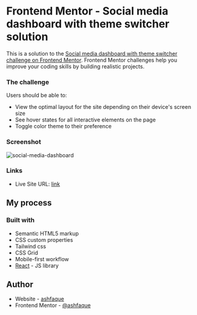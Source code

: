 # Frontend Mentor - Social media dashboard with theme switcher solution

This is a solution to the [Social media dashboard with theme switcher challenge on Frontend Mentor](https://www.frontendmentor.io/challenges/social-media-dashboard-with-theme-switcher-6oY8ozp_H). Frontend Mentor challenges help you improve your coding skills by building realistic projects. 

### The challenge

Users should be able to:

- View the optimal layout for the site depending on their device's screen size
- See hover states for all interactive elements on the page
- Toggle color theme to their preference

### Screenshot
![social-media-dashboard](https://user-images.githubusercontent.com/77242783/214059515-06c53137-70ce-417a-8cf0-56d8efb81318.png)

### Links

- Live Site URL: [link](https://social-media-dashboard-challenge-ashy.vercel.app/)

## My process

### Built with

- Semantic HTML5 markup
- CSS custom properties
- Tailwind css
- CSS Grid
- Mobile-first workflow
- [React](https://reactjs.org/) - JS library


## Author

- Website - [ashfaque](https://ashfaque-portfolio.vercel.app/)
- Frontend Mentor - [@ashfaque](https://www.frontendmentor.io/profile/mdashfaque-mamdu-au17)
